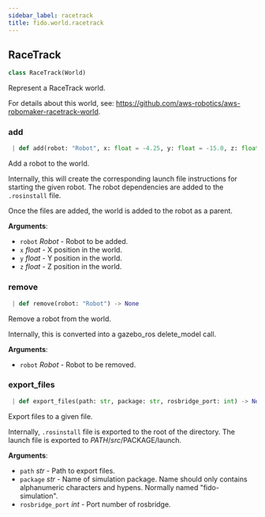 ```yaml
---
sidebar_label: racetrack
title: fido.world.racetrack
---
```


## RaceTrack

```python
class RaceTrack(World)
```

Represent a RaceTrack world.

For details about this world, see:
https://github.com/aws-robotics/aws-robomaker-racetrack-world.

### add

```python
 | def add(robot: "Robot", x: float = -4.25, y: float = -15.0, z: float = 0.0) -> None
```

Add a robot to the world.

Internally, this will create the corresponding launch file instructions for
starting the given robot. The robot dependencies are added to the `.rosinstall`
file.

Once the files are added, the world is added to the robot as a parent.

**Arguments**:

- `robot` _Robot_ - Robot to be added.
- `x` _float_ - X position in the world.
- `y` _float_ - Y position in the world.
- `z` _float_ - Z position in the world.

### remove

```python
 | def remove(robot: "Robot") -> None
```

Remove a robot from the world.

Internally, this is converted into a gazebo_ros delete_model
call.

**Arguments**:

- `robot` _Robot_ - Robot to be removed.

### export\_files

```python
 | def export_files(path: str, package: str, rosbridge_port: int) -> None
```

Export files to a given file.

Internally, `.rosinstall` file is exported to the root of the directory.
The launch file is exported to $PATH/src/$PACKAGE/launch.

**Arguments**:

- `path` _str_ - Path to export files.
- `package` _str_ - Name of simulation package. Name should only contains
  alphanumeric characters and hypens. Normally named &quot;fido-simulation&quot;.
- `rosbridge_port` _int_ - Port number of rosbridge.

